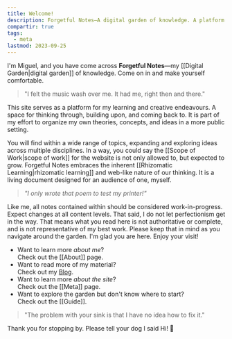 ```yaml
---
title: Welcome!
description: Forgetful Notes—A digital garden of knowledge. A platform for my learning and creative endeavours. A space for thinking through, building upon, and coming back to.
compartir: true
tags:
  - meta
lastmod: 2023-09-25
---
```



I'm Miguel, and you have come across **Forgetful Notes**—my [[Digital Garden|digital garden]] of knowledge. Come on in and make yourself comfortable.

> "I felt the music wash over me. It had me, right then and there."

This site serves as a platform for my learning and creative endeavours. A space for thinking through, building upon, and coming back to. It is part of my effort to organize my own theories, concepts, and ideas in a more public setting.

You will find within a wide range of topics, expanding and exploring ideas across multiple disciplines. In a way, you could say the [[Scope of Work|scope of work]] for the website is not only allowed to, but expected to grow. Forgetful Notes embraces the inherent [[Rhizomatic Learning|rhizomatic learning]] and web-like nature of our thinking. It is a living document designed for an audience of one, myself.

> _"I only wrote that poem to test my printer!"_

Like me, all notes contained within should be considered work-in-progress. Expect changes at all content levels. That said, I do not let perfectionism get in the way. That means what you read here is not authoritative or complete, and is not representative of my best work. Please keep that in mind as you navigate around the garden. I'm glad you are here. Enjoy your visit!

* Want to learn more _about me_?  
	Check out the [[About]] page.
* Want to read more of my material?  
	Check out my [Blog](https://miguelpimentel.do/).
* Want to learn more _about the site_?  
	Check out the [[Meta]] page.
* Want to explore the garden but don't know where to start?  
	Check out the [[Guide]].

> "The problem with your sink is that I have no idea how to fix it."

Thank you for stopping by. Please tell your dog I said Hi! 🐶
